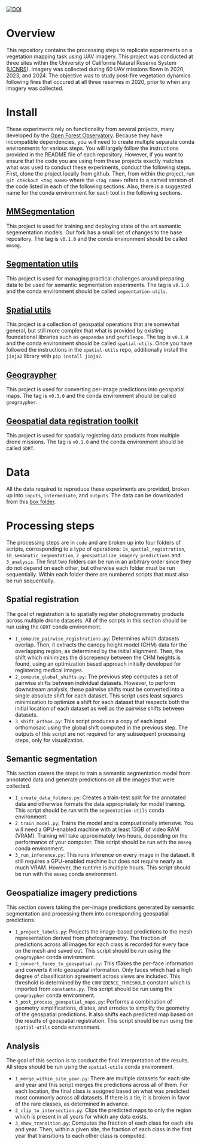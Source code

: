 [![DOI](https://zenodo.org/badge/924828863.svg)](https://doi.org/10.5281/zenodo.16987365)

# Overview
This repository contains the processing steps to replicate experiments on a vegetation mapping task using UAV imagery. This project was conducted at three sites within the University of California Natural Reserve System ([UCNRS](https://ucnrs.org/)). Imagery was collected during 60 UAV missions flown in 2020, 2023, and 2024. The objective was to study post-fire vegetation dynamics following fires that occured at all three reserves in 2020, prior to when any imagery was collected.

# Install
These experiments rely on functionality from several projects, many developed by the [Open Forest Observatory](https://openforestobservatory.org/). Because they have incompatible dependencies, you will need to create multiple separate conda environments for various steps. You will largely follow the instructions provided in the README file of each repository. However, if you want to ensure that the code you are using from these projects exactly matches what was used to conduct these experiments, conduct the following steps. First, clone the project locally from github. Then, from within the project, run `git checkout <tag name>` where the `<tag name>` refers to a named version of the code listed in each of the following sections. Also, there is a suggested name for the conda environment for each tool in the following sections.

## [MMSegmentation](https://github.com/open-forest-observatory/mmsegmentation/tree/main)
This project is used for training and deploying state of the art semantic segementation models. Our fork has a small set of changes to the base repository. The tag is `v0.1.0` and the conda environment should be called `mmseg`.

## [Segmentation utils](https://github.com/open-forest-observatory/segmentation_utils)
This project is used for managing practical challenges around preparing data to be used for semantic segmentation experiments. The tag is `v0.1.0` and the conda environment should be called `segmentation-utils`.

## [Spatial utils](https://github.com/open-forest-observatory/spatial-utils)
This project is a collection of geospatial operations that are somewhat general, but still more complex that what is provided by existing foundational libraries such as `geopandas` and `geofileops`. The tag is `v0.1.0` and the conda environment should be called `spatial-utils`. Once you have followed the instructions in the `spatial-utils` repo, additionally install the `jinja2` library with `pip install jinja2`.

## [Geograypher](https://github.com/open-forest-observatory/geograypher)
This project is used for converting per-image predictions into geospatial maps. The tag is `v0.3.0` and the conda environment should be called `geograypher`.

## [Geospatial data registration toolkit](https://github.com/open-forest-observatory/geospatial-data-registration-toolkit)
This project is used for spatially registring data products from multiple drone missions. The tag is `v0.1.0` and the conda environment should be called `GDRT`.

# Data
All the data required to reproduce these experiments are provided, broken up into `inputs`, `intermediate`, and `outputs`. The data can be downloaded from this [box folder](https://ucdavis.box.com/v/UCNRS-UAV-vegetation-mapping).

# Processing steps
The processing steps are in `code` and are broken up into four folders of scripts, corresponding to a type of operations: `1a_spatial_registration`,  `1b_semanatic_segmentation`, `2_geospatialize_imagery_predictions` and  `3_analysis`. The first two folders can be run in an arbitrary order since they do not depend on each other, but otherwise each folder must be run sequentially. Within each folder there are numbered scripts that must also be run sequentially.

## Spatial registration
The goal of registration is to spatially register photogrammetry products across multiple drone datasets. All of the scripts in this section should be run using the `GDRT` conda environment.
- `1_compute_pairwise_registrations.py`: Determines which datasets overlap. Then, it extracts the canopy height model (CHM) data for the overlapping region, as determined by the initial alignment. Then, the shift which minimizes the discrepency between the CHM heights is found, using an optimization based approach initially developed for registering medical images.
- `2_compute_global_shifts.py`: The previous step computes a set of pairwise shifts between individual datasets. However, to perform downstream analysis, these pairwise shifts must be converted into a single absolute shift for each dataset. This script uses least squares minimization to optimize a shift for each dataset that respects both the initial location of each dataset as well as the pairwise shifts between datasets.
- `3_shift_orthos.py`: This script produces a copy of each input orthomosaic using the global shift computed in the previous step. The outputs of this script are not required for any subsequent processing steps, only for visualization.

## Semantic segmentation
This section covers the steps to train a semantic segmentation model from annotated data and generate predictions on all the images that were collected.
- `1_create_data_folders.py`: Creates a train-test split for the annotated data and otherwise formats the data appropriately for model training. This script should be run with the `segmentation-utils` conda environment.
- `2_train_model.py`: Trains the model and is compuationally intensive. You will need a GPU-enabled machine with at least 13GB of video RAM (VRAM). Training will take approximately two hours, depending on the performance of your computer. This script should be run with the `mmseg` conda environment.
- `3_run_inference.py`: This runs inference on every image in the dataset. It still requires a GPU-enabled machine but does not require nearly as much VRAM. However, the runtime is multiple hours. This script should be run with the `mmseg` conda environment.

## Geospatialize imagery predictions
This section covers taking the per-image predictions generated by semantic segmentation and processing them into corresponding geospatial predictions.
- `1_project_labels.py`: Projects the image-based predictions to the mesh representation derived from photogrammetry. The fraction of predictions across all images for each class is recorded for every face on the mesh and saved out. This script should be run using the `geograypher` conda environment.
- `2_convert_faces_to_geospatial.py`: This tTakes the per-face information and converts it into geospatial information. Only faces which had a high degree of classification agreement across views are included. This threshold is determined by the `CONFIDENCE_THRESHOLD` constant which is imported from `constants.py`. This script should be run using the `geograypher` conda environment.
- `3_post_process_geospatial_maps.py`: Performs a combination of geometry simplifications, dilates, and errodes to simplify the geometry of the geospatial predictions. It also shifts each predicted map based on the results of geospatial registration. This script should be run using the `spatial-utils` conda environment.

## Analysis
The goal of this section is to conduct the final interpretation of the results. All steps should be run using the `spatial-utils` conda environment.
- `1_merge_within_site_year.py`: There are multiple datasets for each site and year and this script merges the predictions across all of them. For each location, the final class is assigned based on what was predicted most commonly across all datasets. If there is a tie, it is broken in favor of the rare classes, as determined in advance.
- `2_clip_to_intersection.py`: Clips the predicted maps to only the region which is present in all years for which any data exists.
- `3_show_transition.py`: Computes the fraction of each class for each site and year. Then, within a given site, the fraction of each class in the first year that transitions to each other class is computed.
